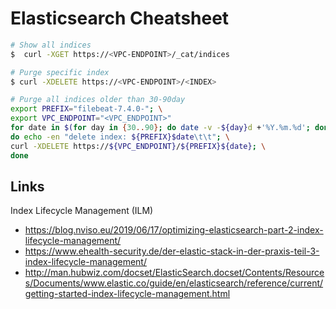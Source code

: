 # Elasticsearch Cheatsheet

```bash
# Show all indices
$  curl -XGET https://<VPC-ENDPOINT>/_cat/indices

# Purge specific index
$ curl -XDELETE https://<VPC-ENDPOINT>/<INDEX>

# Purge all indices older than 30-90day
export PREFIX="filebeat-7.4.0-"; \
export VPC_ENDPOINT="<VPC_ENDPOINT>"
for date in $(for day in {30..90}; do date -v -${day}d +'%Y.%m.%d'; done); \
do echo -en "delete index: ${PREFIX}$date\t\t"; \
curl -XDELETE https://${VPC_ENDPOINT}/${PREFIX}${date}; \
done
```




## Links
Index Lifecycle Management (ILM)
* https://blog.nviso.eu/2019/06/17/optimizing-elasticsearch-part-2-index-lifecycle-management/
* https://www.ehealth-security.de/der-elastic-stack-in-der-praxis-teil-3-index-lifecycle-management/
* http://man.hubwiz.com/docset/ElasticSearch.docset/Contents/Resources/Documents/www.elastic.co/guide/en/elasticsearch/reference/current/getting-started-index-lifecycle-management.html
